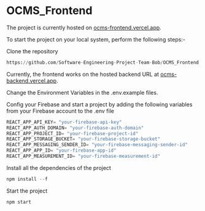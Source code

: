 # OCMS_Frontend

The project is currently hosted on [ocms-frontend.vercel.app](https://ocms-frontend.vercel.app/).

To start the project on your local system, perform the following steps:-

Clone the repository
```python
https://github.com/Software-Engineering-Project-Team-Bob/OCMS_Frontend.git
```
Currently, the frontend works on the hosted backend URL at [ocms-backend.vercel.app](https://ocms-backend.vercel.app/).

Change the Environment Variables in the .env.example  files.

Config your Firebase and start a project by adding the following variables from your Firebase account to the .env file
```python
REACT_APP_API_KEY= "your-firebase-api-key"
REACT_APP_AUTH_DOMAIN= "your-firebase-auth-domain"
REACT_APP_PROJECT_ID= "your-firebase-project-id"
REACT_APP_STORAGE_BUCKET= "your-firebase-storage-bucket"
REACT_APP_MESSAGING_SENDER_ID= "your-firebase-messaging-sender-id"
REACT_APP_APP_ID= "your-firebase-app-id"
REACT_APP_MEASUREMENT_ID= "your-firebase-measurement-id"
```

Install all the dependencies of the project
```python
npm install --f
```

Start the project
```python
npm start
```
